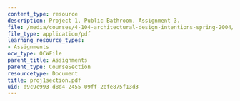 ```yaml
---
content_type: resource
description: Project 1, Public Bathroom, Assignment 3.
file: /media/courses/4-104-architectural-design-intentions-spring-2004/d9c9c993d8d4245509ff2efe875f13d3_proj1section.pdf
file_type: application/pdf
learning_resource_types:
- Assignments
ocw_type: OCWFile
parent_title: Assignments
parent_type: CourseSection
resourcetype: Document
title: proj1section.pdf
uid: d9c9c993-d8d4-2455-09ff-2efe875f13d3
---
```

